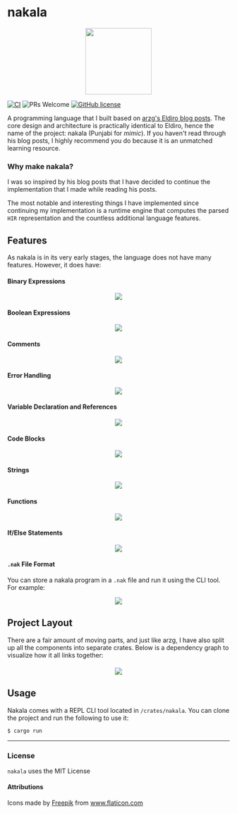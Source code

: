 # nakala

<p align="center">
  <img src="./assets/logo.png" width="150"/>
</p>

[![CI](https://github.com/reaganmcf/nakala/actions/workflows/CI.yml/badge.svg)](https://github.com/reaganmcf/nakala/actions/workflows/CI.yml)
![PRs Welcome](https://img.shields.io/badge/PRs-welcomed-green.svg)
[![GitHub license](https://img.shields.io/github/license/reaganmcf/nakala.svg)](https://github.com/reaganmcf/nakala/blob/master/LICENSE)

A programming language that I built based on [arzg's Eldiro blog posts](https://arzg.github.io/lang/). 
The core design and architecture is practically identical to Eldiro, hence the name of the project: nakala (Punjabi for _mimic_). 
If you haven't read through his blog posts, I highly recommend you do because it is an unmatched learning resource.

### Why make nakala?
I was so inspired by his blog posts that I have decided to continue the implementation that I made while reading his posts.

The most notable and interesting things I have implemented since continuing my implementation is a runtime engine that computes the parsed `HIR` representation and the countless additional language features.

## Features
As nakala is in its very early stages, the language does not have many features. However, it does have:

#### Binary Expressions
<p align="center">
  <img src="./assets/exprs.png"/>
</p>

#### Boolean Expressions
<p align="center">
  <img src="./assets/booleans.png" />
</p>

#### Comments
<p align="center">
  <img src="./assets/comments.png" />
</p>

#### Error Handling

<p align="center">
  <img src="./assets/errors_cli.png" />
</p>

#### Variable Declaration and References
<p align="center">
  <img src="./assets/variables.png" />
</p>

#### Code Blocks
<p align="center">
  <img src="./assets/blocks.png" />
</p>

#### Strings
<p align="center">
  <img src="./assets/strings.png" />
</p>

#### Functions
<p align="center">
  <img src="./assets/functions.png" />
</p>


#### If/Else Statements
<p align="center">
  <img src="./assets/ifs.png" />
</p>

#### `.nak` File Format

You can store a nakala program in a `.nak` file and run it using the CLI tool. For example:

<p align="center">
  <img src="https://i.gyazo.com/1a44b53e530b2d2bb9396390e290ce5c.gif" />
</p>

## Project Layout
There are a fair amount of moving parts, and just like arzg, I have also split up all the components into separate crates. Below is a dependency graph to visualize how it all links together:
<p align="center" style="width: 100%; margin: auto; margin-top: 20px">
  <img src="./assets/graph.svg"/>
</p>

## Usage
Nakala comes with a REPL CLI tool located in `/crates/nakala`. You can clone the project and run the following to use it:

```bash
$ cargo run
```

---

### License
`nakala` uses the MIT License

#### Attributions
<div>Icons made by <a href="https://www.freepik.com" title="Freepik">Freepik</a> from <a href="https://www.flaticon.com/" title="Flaticon">www.flaticon.com</a></div>
